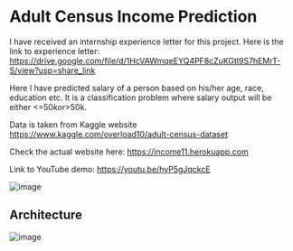 # Adult Census Income Prediction

I have received an internship experience letter for this project. Here is the link to experience letter: https://drive.google.com/file/d/1HcVAWmqeEYQ4PF8cZuKGtl9S7hEMrT-S/view?usp=share_link

Here I have predicted salary of a person based on his/her age, race, education etc. It is a classification problem where salary output will be either <=$50k or >$50k.

Data is taken from Kaggle website https://www.kaggle.com/overload10/adult-census-dataset

Check the actual website here: https://income11.herokuapp.com

Link to YouTube demo: https://youtu.be/hyP5gJqckcE

![image](https://user-images.githubusercontent.com/82932314/131608147-a878f2e5-3faa-4582-8ea0-e2c139d8ca4d.png)


## Architecture

![image](https://user-images.githubusercontent.com/82932314/131610441-09942987-56f1-4c0a-b0f3-f4c93912d86f.png)
